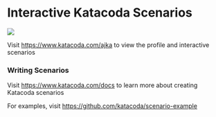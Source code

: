 # Interactive Katacoda Scenarios

[![](http://shields.katacoda.com/katacoda/ajka/count.svg)](https://www.katacoda.com/ajka "Get your profile on Katacoda.com")

Visit https://www.katacoda.com/ajka to view the profile and interactive scenarios

### Writing Scenarios
Visit https://www.katacoda.com/docs to learn more about creating Katacoda scenarios

For examples, visit https://github.com/katacoda/scenario-example
